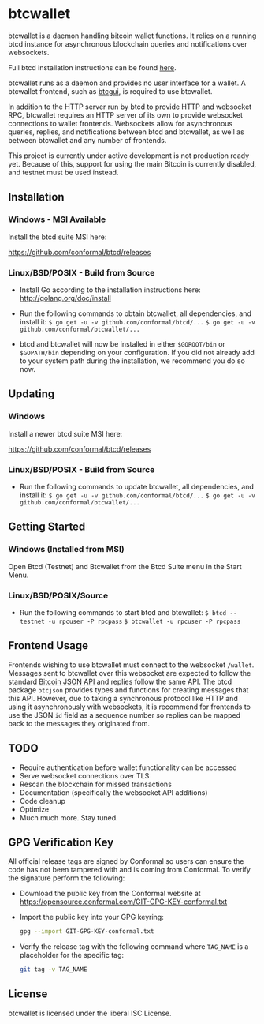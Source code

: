btcwallet
=========

btcwallet is a daemon handling bitcoin wallet functions.  It relies on
a running btcd instance for asynchronous blockchain queries and
notifications over websockets.

Full btcd installation instructions can be found
[here](https://github.com/conformal/btcd).

btcwallet runs as a daemon and provides no user interface for a
wallet.  A btcwallet frontend, such as
[btcgui](https://github.com/conformal/btcgui), is required to use
btcwallet.

In addition to the HTTP server run by btcd to provide HTTP and
websocket RPC, btcwallet requires an HTTP server of its own to provide
websocket connections to wallet frontends.  Websockets allow for
asynchronous queries, replies, and notifications between btcd and
btcwallet, as well as between btcwallet and any number of frontends.

This project is currently under active development is not production
ready yet.  Because of this, support for using the main Bitcoin is
currently disabled, and testnet must be used instead.

## Installation

### Windows - MSI Available

Install the btcd suite MSI here:

https://github.com/conformal/btcd/releases

### Linux/BSD/POSIX - Build from Source

- Install Go according to the installation instructions here:
  http://golang.org/doc/install

- Run the following commands to obtain btcwallet, all dependencies, and install it:
  ```$ go get -u -v github.com/conformal/btcd/...```
  ```$ go get -u -v github.com/conformal/btcwallet/...```

- btcd and btcwallet will now be installed in either ```$GOROOT/bin``` or
  ```$GOPATH/bin``` depending on your configuration.  If you did not already
  add to your system path during the installation, we recommend you do so now.

## Updating

### Windows

Install a newer btcd suite MSI here:

https://github.com/conformal/btcd/releases

### Linux/BSD/POSIX - Build from Source

- Run the following commands to update btcwallet, all dependencies, and install it:
  ```$ go get -u -v github.com/conformal/btcd/...```
  ```$ go get -u -v github.com/conformal/btcwallet/...```

## Getting Started

### Windows (Installed from MSI)

Open Btcd (Testnet) and Btcwallet from the Btcd Suite menu in the
Start Menu.

### Linux/BSD/POSIX/Source

- Run the following commands to start btcd and btcwallet:
  ```$ btcd --testnet -u rpcuser -P rpcpass```
  ```$ btcwallet -u rpcuser -P rpcpass```

## Frontend Usage

Frontends wishing to use btcwallet must connect to the websocket
`/wallet`.  Messages sent to btcwallet over this websocket are
expected to follow the standard [Bitcoin JSON
API](https://en.bitcoin.it/wiki/Original_Bitcoin_client/API_Calls_list)
and replies follow the same API.  The btcd package `btcjson` provides
types and functions for creating messages that this API.  However, due
to taking a synchronous protocol like HTTP and using it asynchronously
with websockets, it is recommend for frontends to use the JSON `id`
field as a sequence number so replies can be mapped back to the
messages they originated from.

## TODO

- Require authentication before wallet functionality can be accessed
- Serve websocket connections over TLS
- Rescan the blockchain for missed transactions
- Documentation (specifically the websocket API additions)
- Code cleanup
- Optimize
- Much much more.  Stay tuned.

## GPG Verification Key

All official release tags are signed by Conformal so users can ensure the code
has not been tampered with and is coming from Conformal.  To verify the
signature perform the following:

- Download the public key from the Conformal website at
  https://opensource.conformal.com/GIT-GPG-KEY-conformal.txt

- Import the public key into your GPG keyring:
  ```bash
  gpg --import GIT-GPG-KEY-conformal.txt
  ```

- Verify the release tag with the following command where `TAG_NAME` is a
  placeholder for the specific tag:
  ```bash
  git tag -v TAG_NAME
  ```

## License

btcwallet is licensed under the liberal ISC License.
